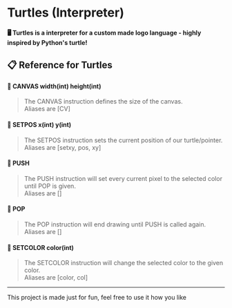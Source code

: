 # Turtles (Interpreter)
#### 🖥️ Turtles is a interpreter for a custom made logo language - highly inspired by Python's turtle!

## 📋 Reference for Turtles

#### 🔹 CANVAS width(int) height(int)
> The CANVAS instruction defines the size of the canvas. <br>
> Aliases are [CV]

#### 🔹 SETPOS x(int) y(int)
> The SETPOS instruction sets the current position of our turtle/pointer. <br>
> Aliases are [setxy, pos, xy]

#### 🔹 PUSH 
> The PUSH instruction will set every current pixel to the selected color until POP is given. <br>
> Aliases are []

#### 🔹 POP 
> The POP instruction will end drawing until PUSH is called again. <br>
> Aliases are []

#### 🔹 SETCOLOR color(int)
> The SETCOLOR instruction will change the selected color to the given color. <br>
> Aliases are [color, col]

---

This project is made just for fun, feel free to use it how you like

